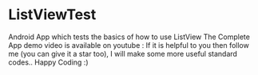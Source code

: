 # ListViewTest
Android App which tests the basics of how to use ListView
The Complete App demo video is available on youtube : 
If it is helpful to you then follow me (you can give it a star too), I will make some more useful standard codes..
  Happy Coding :)
